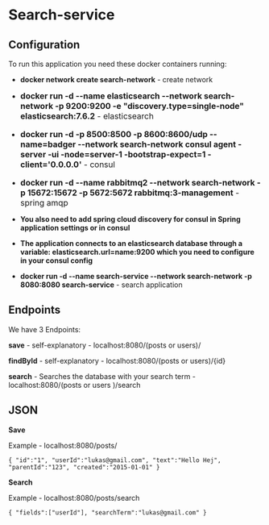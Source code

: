 # Search-service 


## Configuration

To run this application you need these docker containers running: 

* **docker network create search-network** - create network

* <font size="3">**docker run -d --name elasticsearch --network search-network  -p 9200:9200 -e "discovery.type=single-node" elasticsearch:7.6.2** - elasticsearch

* **docker run -d -p 8500:8500 -p 8600:8600/udp --name=badger --network search-network consul agent -server -ui -node=server-1 -bootstrap-expect=1 -client='0.0.0.0'** - consul

* **docker run -d --name rabbitmq2 --network search-network -p 15672:15672 -p 5672:5672 rabbitmq:3-management** - spring amqp</font>

* **You also need to add spring cloud discovery for consul in Spring application settings or in consul**

* **The application connects to an elasticsearch database through a variable: elasticsearch.url=name:9200 which you need to configure in your consul config**

* **docker run -d --name search-service --network search-network -p 8080:8080 search-service** - search application


## Endpoints


We have 3 Endpoints: 

**save** - self-explanatory - localhost:8080/(posts or users)/

**findById** - self-explanatory - localhost:8080/(posts or users)/{id}

**search** - Searches the database with your search term - localhost:8080/(posts or users )/search


## JSON
 
**Save**

Example - localhost:8080/posts/

`{
"id":"1",
"userId":"lukas@gmail.com",
"text":"Hello Hej",
"parentId":"123",
"created":"2015-01-01"
}`

**Search**

Example - localhost:8080/posts/search

`{
"fields":["userId"],
"searchTerm":"lukas@gmail.com"
}`




